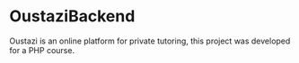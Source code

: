 # OustaziBackend
Oustazi is an online platform for private tutoring, this project was developed for a PHP course. 
